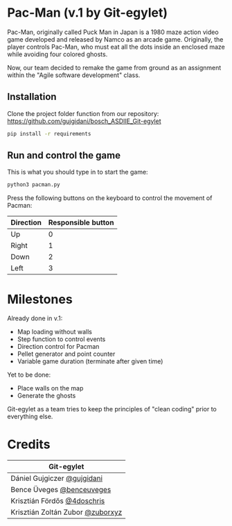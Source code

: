 # Pac-Man (v.1 by Git-egylet)

Pac-Man, originally called Puck Man in Japan is a 1980 maze action video game developed and released by Namco as an arcade game. Originally, the player controls Pac-Man, who must eat all the dots inside an enclosed maze while avoiding four colored ghosts.

Now, our team decided to remake the game from ground as an assignment within the "Agile software development" class.

## Installation

Clone the project folder function from our repository: https://github.com/gujgidani/bosch_ASDIIE_Git-egylet

```bash
pip install -r requirements
```

## Run and control the game

This is what you should type in to start the game:

```bash
python3 pacman.py
```

Press the following buttons on the keyboard to control the movement of Pacman:

| Direction | Responsible button |
|-----------|--------------------|
| Up        | 0                  |
| Right     | 1                  |
| Down      | 2                  |
| Left      | 3                  |

# Milestones

Already done in v.1:
- Map loading without walls
- Step function to control events
- Direction control for Pacman
- Pellet generator and point counter
- Variable game duration (terminate after given time)

Yet to be done:
- Place walls on the map
- Generate the ghosts

Git-egylet as a team tries to keep the principles of "clean coding" prior to everything else.

# Credits

| Git-egylet                                                  |
|-------------------------------------------------------------|
| Dániel Gujgiczer [@gujgidani](https://github.com/gujgidani) |
| Bence Üveges [@benceuveges](https://github.com/benceuveges) |
| Krisztián Fördős [@4doschris](https://github.com/4doschris) |
| Krisztián Zoltán Zubor [@zuborxyz](https://github.com/zuborxyz) |


